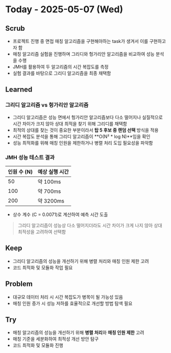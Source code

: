 # Today - 2025-05-07 (Wed)

## Scrub
- 프로젝트 진행 중 면접 매칭 알고리즘을 구현해야하는 task가 생겨서 이를 구현하고자 함
- 매칭 알고리즘 실험을 진행하며 그리디와 헝가리안 알고리즘을 비교하여 성능 분석을 수행
- JMH를 활용하여 두 알고리즘의 시간 복잡도를 측정
- 실험 결과를 바탕으로 그리디 알고리즘을 최종 채택함

## Learned

### 그리디 알고리즘 vs 헝가리안 알고리즘
- 그리디 알고리즘은 성능 면에서 헝가리안 알고리즘보다 다소 떨어지나
  실질적으로 시간 차이가 크지 않아 상대 최적을 찾기 위해 그리디를 채택함
- 최적의 상대를 찾는 것이 중요한 부분이라서 **탑 5 후보 중 랜덤 선택** 방식을 적용
- 시간 복잡도 분석을 통해 그리디 알고리즘이 **O(N² * log N)**임을 확인
- 성능 최적화를 위해 매칭 인원을 제한하거나 병렬 처리 도입 필요성을 파악함

### JMH 성능 테스트 결과
| 인원 수 (N) | 예상 실행 시간 |
| --- | --- |
| 50  | 약 100ms |
| 100 | 약 700ms |
| 200 | 약 3200ms |
- 상수 계수 \(C = 0.0071\)로 계산하여 예측 시간 도출

> 그리디 알고리즘이 성능상 다소 떨어지더라도 시간 차이가 크게 나지 않아 상대 최적성을 고려하여 선택함

## Keep
- 그리디 알고리즘의 성능을 개선하기 위해 병렬 처리와 매칭 인원 제한 고려
- 코드 최적화 및 모듈화 작업 필요

## Problem
- 대규모 데이터 처리 시 시간 복잡도가 병목이 될 가능성 있음
- 매칭 인원 증가 시 성능 저하를 효율적으로 개선할 방법 탐색 필요

## Try
- 매칭 알고리즘의 성능을 개선하기 위해 **병렬 처리**와 **매칭 인원 제한** 고려
- 매칭 기준을 세분화하여 최적성 개선 방안 탐구
- 코드 최적화 및 모듈화 진행
